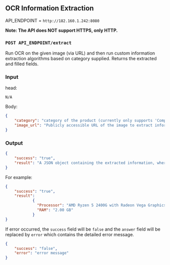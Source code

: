 ## OCR Information Extraction
API_ENDPOINT = `http://182.160.1.242:8080`

**Note: The API does NOT support HTTPS, only HTTP.**

### `POST API_ENDPOINT/extract`

Run OCR on the given image (via URL) and then run custom information extraction algorithms based on category supplied. Returns the extracted and filled fields.

### Input

head:
```
N/A
```

Body:
```json
{
    "category": "category of the product (currently only supports 'Computer' and 'Mobile Gadgets')",
    "image_url": "Publicly accessible URL of the image to extract information from"
}
```

### Output

```json
{
    "success": "true",
    "result": "A JSON object containing the extracted information, where key is the field name and value is the field value"
}
```
For example:
```json
{
    "success": "true",
    "result":
            {
              "Processor": "AMD Ryzen 5 2400G with Radeon Vega Graphics",
              "RAM": "2.00 GB"
            }
}
```

If error occurred, the `success` field will be `false` and the `answer` field will be replaced by `error` which contains the detailed error message.
```json
{
    "success": "false",
    "error": "error message"
}
```